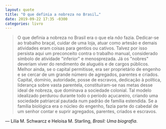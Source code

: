 ```yaml
---
layout: quote
title: "O que definia a nobreza no Brasil…"
date: 2019-09-22 17:35 -0300
categories: livro
---
```

>O que definia a nobreza no Brasil era o que ela _não_ fazia. Dedicar-se ao trabalho braçal, cuidar de uma loja, atuar como artesão e demais atividades eram coisas para gentios ou cativos. Talvez por isso persista aqui um preconceito contra o trabalho manual, considerado símbolo de atividade "inferior" e menosprezada. Já os "nobres" deveriam viver do rendimento de aluguéis e de cargos públicos. Melhor ainda, se o capital permitisse, era ser proprietário de engenho e se cercar de um grande número de agregados, parentes e criados. Capital, domínio, autoridade, posse de escravos, dedicação à política, liderança sobre vasta parentela, constituíram-se nas metas desse ideal de nobreza, que dominava a sociedade colonial. Tal modelo idealizado perdurou durante todo o período açucareiro, criando uma sociedade patriarcal pautada num padrão de família estendida. Se a família biológica era o núcleo do engenho, fazia parte do cabedal de um senhor contar e suprir agregados, parentes, criados e escravos.

— Lilia M. Schwarcz e Heloisa M. Starling, _Brasil: Uma biografia_.
